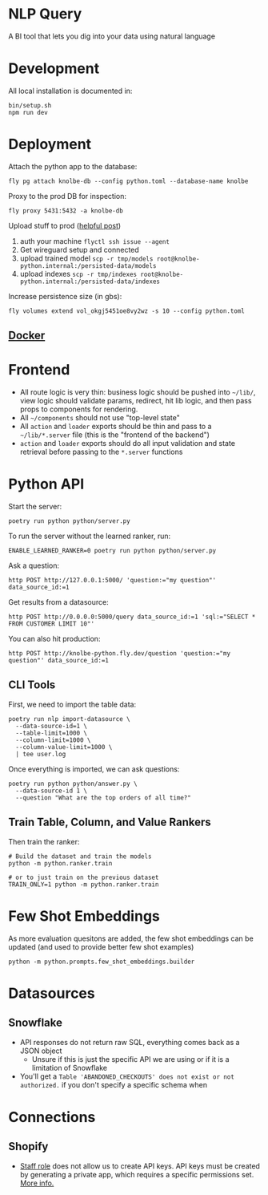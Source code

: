 # NLP Query

A BI tool that lets you dig into your data using natural language

# Development

All local installation is documented in:

```shell
bin/setup.sh
npm run dev
```

# Deployment

Attach the python app to the database:

```shell
fly pg attach knolbe-db --config python.toml --database-name knolbe
```

Proxy to the prod DB for inspection:

```shell
fly proxy 5431:5432 -a knolbe-db
```

Upload stuff to prod ([helpful post](https://community.fly.io/t/scp-a-file-into-a-persistent-volume/2729))

1. auth your machine `flyctl ssh issue --agent`
2. Get wireguard setup and connected
3. upload trained model `scp -r tmp/models root@knolbe-python.internal:/persisted-data/models`
4. upload indexes `scp -r tmp/indexes root@knolbe-python.internal:/persisted-data/indexes`

Increase persistence size (in gbs):

```shell
fly volumes extend vol_okgj5451oe8vy2wz -s 10 --config python.toml
```

## [Docker](docker/readme.md)

# Frontend

- All route logic is very thin: business logic should be pushed into `~/lib/`, view logic should validate params, redirect, hit lib logic, and then pass props to components for rendering.
- All `~/components` should not use "top-level state"
- All `action` and `loader` exports should be thin and pass to a `~/lib/*.server` file (this is the "frontend of the backend")
- `action` and `loader` exports should do all input validation and state retrieval before passing to the `*.server` functions

# Python API

Start the server:

```shell
poetry run python python/server.py
```

To run the server without the learned ranker, run:

```shell
ENABLE_LEARNED_RANKER=0 poetry run python python/server.py
```

Ask a question:

```shell
http POST http://127.0.0.1:5000/ 'question:="my question"' data_source_id:=1
```

Get results from a datasource:

```shell
http POST http://0.0.0.0:5000/query data_source_id:=1 'sql:="SELECT * FROM CUSTOMER LIMIT 10"'
```

You can also hit production:

```shell
http POST http://knolbe-python.fly.dev/question 'question:="my question"' data_source_id:=1
```

## CLI Tools

First, we need to import the table data:

```shell
poetry run nlp import-datasource \
  --data-source-id=1 \
  --table-limit=1000 \
  --column-limit=1000 \
  --column-value-limit=1000 \
  | tee user.log
```

Once everything is imported, we can ask questions:

```shell
poetry run python python/answer.py \
  --data-source-id 1 \
  --question "What are the top orders of all time?"
```

## Train Table, Column, and Value Rankers

Then train the ranker:

```shell
# Build the dataset and train the models
python -m python.ranker.train

# or to just train on the previous dataset
TRAIN_ONLY=1 python -m python.ranker.train
```

# Few Shot Embeddings

As more evaluation quesitons are added, the few shot embeddings can be updated (and used to provide better few shot examples)

```shell
python -m python.prompts.few_shot_embeddings.builder
```

# Datasources

## Snowflake

- API responses do not return raw SQL, everything comes back as a JSON object
  - Unsure if this is just the specific API we are using or if it is a limitation of Snowflake
- You'll get a `Table 'ABANDONED_CHECKOUTS' does not exist or not authorized.` if you don't specify a specific schema when

# Connections

## Shopify

- [Staff role](https://help.shopify.com/en/manual/your-account/staff-accounts/staff-permissions/staff-permissions-descriptions#apps-and-channels-permissions) does not allow us to create API keys. API keys must be created by generating a private app, which requires a specific permissions set. [More info.](https://help.plytix.com/en/getting-api-credentials-from-your-shopify-store)
